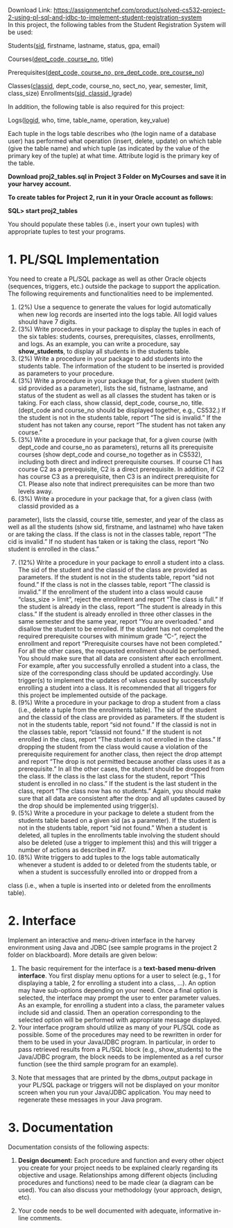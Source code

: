 Download Link: https://assignmentchef.com/product/solved-cs532-project-2-using-pl-sql-and-jdbc-to-implement-student-registration-system
<br>
In this project, the following tables from the Student Registration System will be used:

Students(<u>sid</u>, firstname, lastname, status, gpa, email)

Courses(<u>dept_code, course_no</u>, title)

Prerequisites(<u>dept_code, course_no, pre_dept_code, pre_course_no</u>)

Classes(<u>classid</u>, dept_code, course_no, sect_no, year, semester, limit, class_size)             Enrollments(<u>sid, classid, </u>lgrade)

In addition, the following table is also required for this project: <strong>          </strong>

<strong>             </strong>Logs(<u>logid</u>, who, time, table_name, operation, key_value)




Each tuple in the logs table describes who (the login name of a database user) has performed what operation (insert, delete, update) on which table (give the table name) and which tuple (as indicated by the value of the primary key of the tuple) at what time. Attribute logid is the primary key of the table.

<strong>Download proj2_tables.sql in Project 3 Folder on MyCourses and save it in your harvey account. </strong>

<strong>To create tables for Project 2, run it in your Oracle account as follows: </strong>

<strong>SQL&gt; start proj2_tables </strong>

You should populate these tables (i.e., insert your own tuples) with appropriate tuples to test your programs.

<h1>1.  PL/SQL Implementation</h1>

You need to create a PL/SQL package as well as other Oracle objects (sequences, triggers, etc.) outside the package to support the application. The following requirements and functionalities need to be implemented.

<ol>

 <li>(2%) Use a sequence to generate the values for logid automatically when new log records are inserted into the logs table. All logid values should have 7 digits.</li>

 <li>(3%) Write procedures in your package to display the tuples in each of the six tables: students, courses, prerequisites, classes, enrollments, and logs. As an example, you can write a procedure, say <strong>show_students</strong>, to display all students in the students table.</li>

 <li>(2%) Write a procedure in your package to add students into the students table. The information of the student to be inserted is provided as parameters to your procedure.</li>

 <li>(3%) Write a procedure in your package that, for a given student (with sid provided as a parameter), lists the sid, fistname, lastname, and status of the student as well as all classes the student has taken or is taking. For each class, show classid, dept_code, course_no, title. (dept_code and course_no should be displayed together, e.g., CS532.) If the student is not in the students table, report “The sid is invalid.” If the student has not taken any course, report “The student has not taken any course.”</li>

 <li>(3%) Write a procedure in your package that, for a given course (with dept_code and course_no as parameters), returns all its prerequisite courses (show dept_code and course_no together as in CS532), including both direct and indirect prerequisite courses. If course C1 has course C2 as a prerequisite, C2 is a direct prerequisite. In addition, if C2 has course C3 as a prerequisite, then C3 is an indirect prerequisite for C1. Please also note that indirect prerequisites can be more than two levels away.</li>

 <li>(3%) Write a procedure in your package that, for a given class (with classid provided as a</li>

</ol>

parameter), lists the classid, course title, semester, and year of the class as well as all the students (show sid, firstname, and lastname) who have taken or are taking the class. If the class is not in the classes table, report “The cid is invalid.” If no student has taken or is taking the class, report “No student is enrolled in the class.”

<ol start="7">

 <li>(12%) Write a procedure in your package to enroll a student into a class. The sid of the student and the classid of the class are provided as parameters. If the student is not in the students table, report “sid not found.” If the class is not in the classes table, report “The classid is invalid.” If the enrollment of the student into a class would cause “class_size &gt; limit”, reject the enrollment and report “The class is full.” If the student is already in the class, report “The student is already in this class.” If the student is already enrolled in three other classes in the same semester and the same year, report “You are overloaded.” and disallow the student to be enrolled. If the student has not completed the required prerequisite courses with minimum grade “C-”, reject the enrollment and report “Prerequisite courses have not been completed.” For all the other cases, the requested enrollment should be performed. You should make sure that all data are consistent after each enrollment. For example, after you successfully enrolled a student into a class, the size of the corresponding class should be updated accordingly. Use trigger(s) to implement the updates of values caused by successfully enrolling a student into a class. It is recommended that all triggers for this project be implemented outside of the package.</li>

 <li>(9%) Write a procedure in your package to drop a student from a class (i.e., delete a tuple from the enrollments table). The sid of the student and the classid of the class are provided as parameters. If the student is not in the students table, report “sid not found.” If the classid is not in the classes table, report “classid not found.” If the student is not enrolled in the class, report “The student is not enrolled in the class.” If dropping the student from the class would cause a violation of the prerequisite requirement for another class, then reject the drop attempt and report “The drop is not permitted because another class uses it as a prerequisite.” In all the other cases, the student should be dropped from the class. If the class is the last class for the student, report “This student is enrolled in no class.” If the student is the last student in the class, report “The class now has no students.” Again, you should make sure that all data are consistent after the drop and all updates caused by the drop should be implemented using trigger(s).</li>

 <li>(5%) Write a procedure in your package to delete a student from the students table based on a given sid (as a parameter). If the student is not in the students table, report “sid not found.” When a student is deleted, all tuples in the enrollments table involving the student should also be deleted (use a trigger to implement this) and this will trigger a number of actions as described in #7.</li>

 <li>(8%) Write triggers to add tuples to the logs table automatically whenever a student is added to or deleted from the students table, or when a student is successfully enrolled into or dropped from a</li>

</ol>

class (i.e., when a tuple is inserted into or deleted from the enrollments table).




<h1>2.  Interface</h1>




Implement an interactive and menu-driven interface in the harvey environment using Java and JDBC (see sample programs in the project 2 folder on blackboard). More details are given below:




<ol>

 <li>The basic requirement for the interface is a <strong>text-based menu-driven interface</strong>. You first display menu options for a user to select (e.g., 1 for displaying a table, 2 for enrolling a student into a class, …). An option may have sub-options depending on your need. Once a final option is selected, the interface may prompt the user to enter parameter values. As an example, for enrolling a student into a class, the parameter values include sid and classid. Then an operation corresponding to the selected option will be performed with appropriate message displayed.</li>

 <li>Your interface program should utilize as many of your PL/SQL code as possible. Some of the procedures may need to be rewritten in order for them to be used in your Java/JDBC program. In particular, in order to pass retrieved results from a PL/SQL block (e.g., show_students) to the Java/JDBC program, the block needs to be implemented as a ref cursor function (see the third sample program for an example).</li>

</ol>




<ol start="3">

 <li>Note that messages that are printed by the dbms_output package in your PL/SQL package or triggers will not be displayed on your monitor screen when you run your Java/JDBC application. You may need to regenerate these messages in your Java program.</li>

</ol>




<h1>3.  Documentation</h1>




Documentation consists of the following aspects:




<ol>

 <li><strong>Design document:</strong> Each procedure and function and every other object you create for your project needs to be explained clearly regarding its objective and usage. Relationships among different objects (including procedures and functions) need to be made clear (a diagram can be used). You can also discuss your methodology (your approach, design, etc).</li>

</ol>




<ol start="2">

 <li>Your code needs to be well documented with adequate, informative in-line comments.</li>

</ol>





